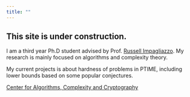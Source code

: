 ```yaml
---
title: ""
---
```


<h2>This site is under construction.</h2>

I am a third year Ph.D student advised by Prof. [Russell Impagliazzo](http://cseweb.ucsd.edu/~russell/). My research is mainly focused on algorithms and complexity theory.

My current projects is about hardness of problems in PTIME, including lower bounds based on some popular conjectures.

<a href="http://cacc.ucsd.edu/home.html">Center for Algorithms, Complexity and Cryptography</a><br>